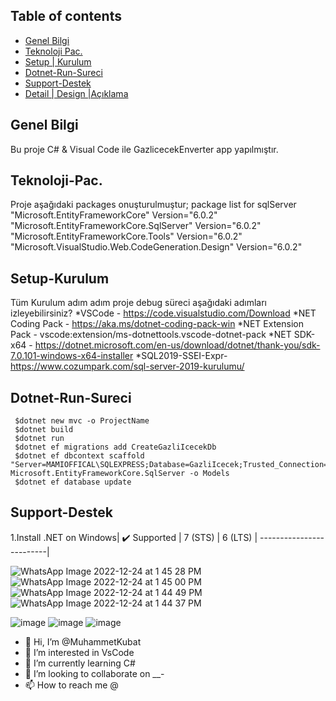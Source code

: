 
## Table of contents
* [ Genel Bilgi ](#Genel-Bilgi )
* [Teknoloji Pac.](#Teknoloji-Pac.)
* [Setup | Kurulum](#Setup-Kurulum)
* [Dotnet-Run-Sureci](#Dotnet-Run-Sureci)
* [Support-Destek](#Support-Destek)
* [Detail | Design |Açıklama ](#Detail-Design-Açıklama )

## Genel Bilgi 
Bu proje C# & Visual Code ile GazlicecekEnverter app yapılmıştır.
	
## Teknoloji-Pac.
Proje aşağıdaki packages onuşturulmuştur;
package list for sqlServer
    "Microsoft.EntityFrameworkCore" Version="6.0.2"
   "Microsoft.EntityFrameworkCore.SqlServer" Version="6.0.2" 
    "Microsoft.EntityFrameworkCore.Tools" Version="6.0.2"
  "Microsoft.VisualStudio.Web.CodeGeneration.Design" Version="6.0.2"


## Setup-Kurulum
Tüm Kurulum adım adım proje debug süreci aşağıdaki adımları izleyebilirsiniz?
*VSCode - https://code.visualstudio.com/Download
*NET Coding Pack - https://aka.ms/dotnet-coding-pack-win
*NET Extension Pack - vscode:extension/ms-dotnettools.vscode-dotnet-pack
*NET SDK-x64 - https://dotnet.microsoft.com/en-us/download/dotnet/thank-you/sdk-7.0.101-windows-x64-installer
*SQL2019-SSEI-Expr-https://www.cozumpark.com/sql-server-2019-kurulumu/
	


## Dotnet-Run-Sureci
```
 $dotnet new mvc -o ProjectName 
 $dotnet build 
 $dotnet run 
 $dotnet ef migrations add CreateGazliIcecekDb
 $dotnet ef dbcontext scaffold "Server=MAMIOFFICAL\SQLEXPRESS;Database=GazliIcecek;Trusted_Connection=True;Encrypt=False;" Microsoft.EntityFrameworkCore.SqlServer -o Models
 $dotnet ef database update
```
	
## Support-Destek 
1.Install .NET on Windows|
	✔️ Supported	 |
          7 (STS)	 |
          6 (LTS)	 |
-------------------------|


![WhatsApp Image 2022-12-24 at 1 45 28 PM](https://user-images.githubusercontent.com/38388188/210081736-af9125cb-b19d-4acf-8a65-1e5bf38258a9.jpeg)
![WhatsApp Image 2022-12-24 at 1 45 00 PM](https://user-images.githubusercontent.com/38388188/210081738-f40a6569-d2ab-4af0-ab68-d59026267f77.jpeg)
![WhatsApp Image 2022-12-24 at 1 44 49 PM](https://user-images.githubusercontent.com/38388188/210081740-cbf464ca-7fdd-4f4f-817a-2695c17cea32.jpeg)
![WhatsApp Image 2022-12-24 at 1 44 37 PM](https://user-images.githubusercontent.com/38388188/210081743-aa31e57e-1ce7-412d-afe8-80c38ce9ea2b.jpeg)

![image](https://user-images.githubusercontent.com/38388188/210082048-5f4a18c8-f17d-4494-ac9f-58da66dc6ef5.png)
![image](https://user-images.githubusercontent.com/38388188/210082119-655c8be8-14ec-4991-abb7-d5a9c0091a79.png)
![image](https://user-images.githubusercontent.com/38388188/210082348-6dfbaa27-fd23-4d46-a8bc-45d290fa3ebb.png)
- 👋 Hi, I’m @MuhammetKubat
- 👀 I’m interested in VsCode 
- 🌱 I’m currently learning C#
- 💞️ I’m looking to collaborate on __-
- 📫 How to reach me @


